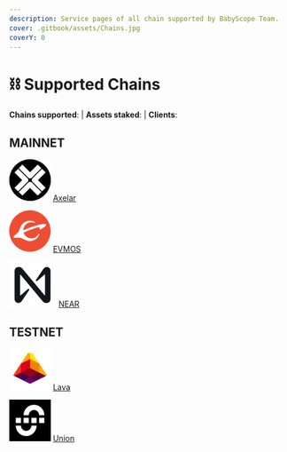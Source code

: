 ```yaml
---
description: Service pages of all chain supported by BabyScope Team.
cover: .gitbook/assets/Chains.jpg
coverY: 0
---
```


# ⛓️ Supported Chains

**Chains supported**: | **Assets staked**: | **Clients**:

## MAINNET

<img src="images/axelar.png" alt="" data-size="line"> [Axelar](./)

<img src="images/evmos.png" alt="" data-size="line"> [EVMOS](./)

<img src="images/near.png" alt="" data-size="line"> [NEAR](./)

## TESTNET

<img src="images/lava.png" alt="" data-size="line"> [Lava](./)

<img src="images/union.png" alt="" data-size="line"> [Union](./)
